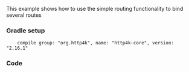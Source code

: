This example shows how to use the simple routing functionality to bind several routes

### Gradle setup
```
    compile group: "org.http4k", name: "http4k-core", version: "2.16.1"
```

### Code
<script src="http://gist-it.appspot.com/https://github.com/http4k/http4k/blob/master/src/docs/cookbook/simple_routing/example.kt"></script>
